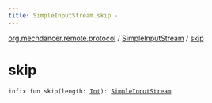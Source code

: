 ```yaml
---
title: SimpleInputStream.skip - 
---
```


[org.mechdancer.remote.protocol](../index.html) / [SimpleInputStream](index.html) / [skip](./skip.html)

# skip

`infix fun skip(length: `[`Int`](https://kotlinlang.org/api/latest/jvm/stdlib/kotlin/-int/index.html)`): `[`SimpleInputStream`](index.html)